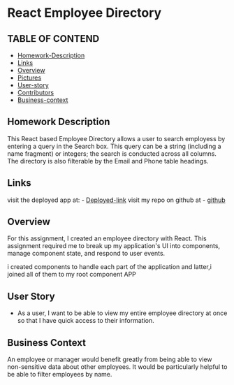 # React Employee Directory
 
 ## TABLE OF CONTEND

 - [Homework-Description](#homework-description)
 - [Links](#links)
 - [Overview](#overview)
 - [Pictures](#pictures)
 - [User-story](#user-story)
 - [Contributors](#contributors)
 - [Business-context](#business-context)

## Homework Description
 This React based Employee Directory allows a user to search employess by entering a query in the Search box. This query can be a string (including a name fragment) or integers; the search is conducted across all columns. The directory is also filterable by the Email and Phone table headings.

 ## Links
 visit the deployed app at: - [Deployed-link](https://random-employee-directory.herokuapp.com/)
 visit my repo on github at - [github](https://github.com/chunga-codder/user-directory)

## Overview

For this assignment, I created  an employee directory with React. This assignment  required me to break up my application's UI into components, manage component state, and respond to user events.

i created components to handle each part of the application and latter,i joined all of them to my root component APP

## User Story

* As a user, I want to be able to view my entire employee directory at once so that I have quick access to their information.

## Business Context

An employee or manager would benefit greatly from being able to view non-sensitive data about other employees. It would be particularly helpful to be able to filter employees by name.